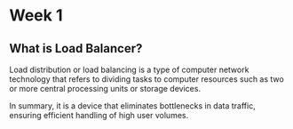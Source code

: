 # Week 1 

## What is Load Balancer? 

Load distribution or load balancing is a type of computer network technology that refers to dividing tasks to computer resources such as two or more central processing units or storage devices. 

In summary, it is a device that eliminates bottlenecks in data traffic, ensuring efficient handling of high user volumes. 





